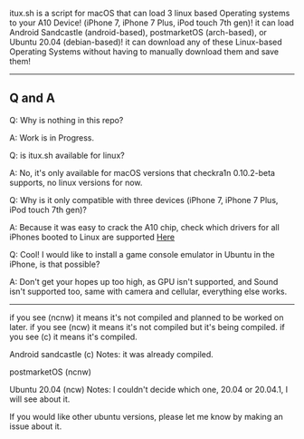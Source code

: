 itux.sh is a script for macOS that can load 3 linux based Operating systems to your A10 Device! (iPhone 7, iPhone 7 Plus, iPod touch 7th gen)! it can load Android Sandcastle (android-based), postmarketOS (arch-based), or Ubuntu 20.04 (debian-based)! it can download any of these Linux-based Operating Systems without having to manually download them and save them!

---
<h2>Q and A</h1>

Q: Why is nothing in this repo?

A: Work is in Progress.

Q: is itux.sh available for linux?

A: No, it's only available for macOS versions that checkra1n 0.10.2-beta supports, no linux versions for now.

Q: Why is it only compatible with three devices (iPhone 7, iPhone 7 Plus, iPod touch 7th gen)?

A: Because it was easy to crack the A10 chip, check which drivers for all iPhones booted to Linux are supported [Here](https://projectsandcastle.org/status/)

Q: Cool! I would like to install a game console emulator in Ubuntu in the iPhone, is that possible?

A: Don't get your hopes up too high, as GPU isn't supported, and Sound isn't supported too, same with camera and cellular, everything else works.

---

if you see (ncnw) it means it's not compiled and planned to be worked on later.
if you see (ncw) it means it's not compiled but it's being compiled.
if you see (c) it means it's compiled.

Android sandcastle (c) Notes: it was already compiled.

postmarketOS (ncnw)

Ubuntu 20.04 (ncw) Notes: I couldn't decide which one, 20.04 or 20.04.1, I will see about it.

If you would like other ubuntu versions, please let me know by making an issue about it.
